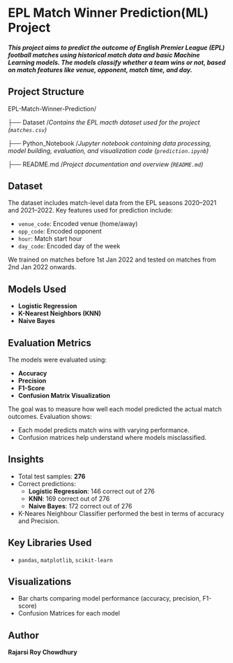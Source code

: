 # **EPL Match Winner Prediction(ML) Project**

#### *This project aims to predict the outcome of English Premier League (EPL) football matches using historical match data and basic Machine Learning models. The models classify whether a team wins or not, based on match features like venue, opponent, match time, and day.*



## Project Structure

EPL-Match-Winner-Prediction/

├── Dataset /*Contains the EPL macth dataset used for the project (`matches.csv`)*

├── Python\_Notebook /*Jupyter notebook containing data processing, model building, evaluation, and visualization code (`prediction.ipynb`)*

├── README.md /*Project documentation and overview (`README.md`)*



## Dataset

The dataset includes match-level data from the EPL seasons 2020–2021 and 2021–2022. Key features used for prediction include:

- `venue_code`: Encoded venue (home/away)
- `opp_code`: Encoded opponent
- `hour`: Match start hour
- `day_code`: Encoded day of the week

We trained on matches before 1st Jan 2022 and tested on matches from 2nd Jan 2022 onwards.



## Models Used

- **Logistic Regression**
- **K-Nearest Neighbors (KNN)**
- **Naive Bayes**



## Evaluation Metrics

The models were evaluated using:

- **Accuracy**
- **Precision**
- **F1-Score**
- **Confusion Matrix Visualization**

The goal was to measure how well each model predicted the actual match outcomes. Evaluation shows:

- Each model predicts match wins with varying performance.
- Confusion matrices help understand where models misclassified.



## Insights

- Total test samples: **276**
- Correct predictions:
  - **Logistic Regression**: 146 correct out of 276
  - **KNN**: 169 correct out of 276
  - **Naive Bayes**: 172 correct out of 276
- K-Neares Neighbour Classifier performed the best in terms of accuracy and Precision.



## Key Libraries Used

- `pandas`, `matplotlib`, `scikit-learn`



## Visualizations

- Bar charts comparing model performance (accuracy, precision, F1-score)
- Confusion Matrices for each model



## Author

**Rajarsi Roy Chowdhury**  
